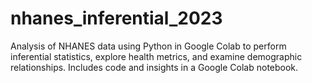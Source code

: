 # nhanes_inferential_2023
Analysis of NHANES data using Python in Google Colab to perform inferential statistics, explore health metrics, and examine demographic relationships. Includes code and insights in a Google Colab notebook.
